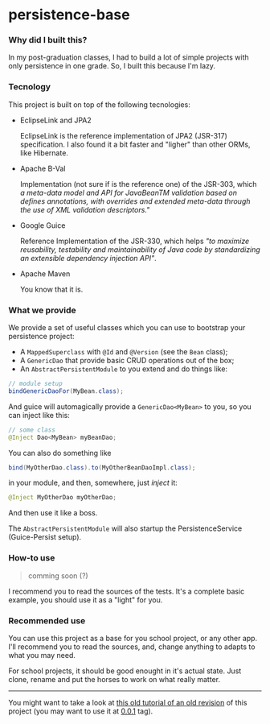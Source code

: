 persistence-base
================

### Why did I built this?

In my post-graduation classes, I had to build a lot of simple projects
with only persistence in one grade. So, I built this because I'm lazy.

### Tecnology

This project is built on top of the following tecnologies:

* EclipseLink and JPA2

  EclipseLink is the reference implementation of JPA2 (JSR-317)
  specification. I also found it a bit faster and "ligher" than
  other ORMs, like Hibernate.

* Apache B-Val

  Implementation (not sure if is the reference one) of the JSR-303, which
  _a meta-data model and API for JavaBeanTM validation based on defines
  annotations, with overrides and extended meta-data through the use of
  XML validation descriptors."_

* Google Guice

  Reference Implementation of the JSR-330, which helps _"to maximize reusability,
  testability and maintainability of Java code by standardizing an extensible
  dependency injection API"_.

* Apache Maven

  You know that it is.


### What we provide

We provide a set of useful classes which you can use to bootstrap your persistence
project:

* A `MappedSuperclass` with `@Id` and `@Version` (see the `Bean` class);
* A `GenericDao` that provide basic CRUD operations out of the box;
* An `AbstractPersistentModule` to you extend and do things like:

```java
// module setup
bindGenericDaoFor(MyBean.class);
```

And guice will automagically provide a `GenericDao<MyBean>` to you, so you can inject like this:

```java
// some class
@Inject Dao<MyBean> myBeanDao;
```
  
You can also do something like 
  
```java
bind(MyOtherDao.class).to(MyOtherBeanDaoImpl.class);
```

in your module, and then, somewhere, just _inject_ it:

```java
@Inject MyOtherDao myOtherDao;
```
  
And then use it like a boss.


The `AbstractPersistentModule` will also startup the PersistenceService (Guice-Persist setup).

### How-to use

> comming soon (?)

I recommend you to read the sources of the tests. It's a complete basic example, you should use
it as a "light" for you.


### Recommended use

You can use this project as a base for you school project, or any other app. I'll recommend
you to read the sources, and, change anything to adapts to what you may need.

For school projects, it should be good enought in it's actual state. Just clone, rename and
put the horses to work on what really matter.

-------------

You might want to take a look at [this old tutorial of an old revision][1] of this project (you
may want to use it at [0.0.1][2] tag).

[1]: http://caarlos0.github.com/posts/modular-persistence/
[2]: https://github.com/caarlos0/persistence-base/tree/v0.0.1
